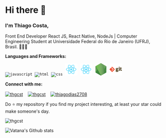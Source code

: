 # Hi there 👋 

### I'm Thiago Costa, 

Front End Developer React JS, React Native, NodeJs | Computer Engineering Student at Universidade Federal do Rio de Janeiro (UFRJ), Brasil. 👨🏻‍💻 
 
 **Languages and Frameworks:**
<p align="left">
  <code><img src="https://github.com/abranhe/programming-languages-logos/blob/master/src/javascript/javascript_48x48.png" alt="javascript" width="40" height="40"/></code>&nbsp;
  <code><img src="https://github.com/abranhe/programming-languages-logos/blob/master/src/html/html_48x48.png" alt="html" width="40" height="40" /></code>&nbsp;
  <code><img src="https://github.com/abranhe/programming-languages-logos/blob/master/src/css/css_48x48.png" alt="css" width="40" height="40" /></code>&nbsp;
  <code><img src="https://raw.githubusercontent.com/github/explore/80688e429a7d4ef2fca1e82350fe8e3517d3494d/topics/react/react.png" alt="react" width="40" height="40" /></code>&nbsp;
  <code><img src="https://raw.githubusercontent.com/github/explore/80688e429a7d4ef2fca1e82350fe8e3517d3494d/topics/react-native/react-native.png" alt="react-native" width="40" height="40" /></code>&nbsp;
  <code><img src="https://raw.githubusercontent.com/github/explore/80688e429a7d4ef2fca1e82350fe8e3517d3494d/topics/nodejs/nodejs.png" alt="nodejs" width="40" height="40" /></code>&nbsp;  
  <code><img src="https://raw.githubusercontent.com/github/explore/80688e429a7d4ef2fca1e82350fe8e3517d3494d/topics/git/git.png" alt="git" width="40" height="40" /></code>&nbsp;
   </p>

**Connect with me:**
<p align="left">
<a href="https://www.linkedin.com/in/thgcst/" target="blank"><img align="center" src="https://cdn.jsdelivr.net/npm/simple-icons@3.0.1/icons/linkedin.svg" alt="thgcst" height="40" width="40" /></a> &nbsp;&nbsp;
<a href="https://www.instagram.com/thgcst/" target="blank"><img align="center" src="https://cdn.jsdelivr.net/npm/simple-icons@3.0.1/icons/instagram.svg" alt="thgcst" height="40" width="40" /></a> &nbsp;&nbsp;
<a href="https://www.facebook.com/thiagodias2708/" target="blank"><img align="center" src="https://cdn.jsdelivr.net/npm/simple-icons@3.0.1/icons/facebook.svg" alt="thiagodias2708" height="40" width="40" /></a> &nbsp;&nbsp;
</p>


Do ⭐ my repository if you find my project interesting, at least your star could make someone's day.  

<img src="https://komarev.com/ghpvc/?username=thgcst" alt="thgcst" />

![Vatana's Github stats](https://github-readme-stats.vercel.app/api?username=thgcst&count_private=true&show_icons=true)
